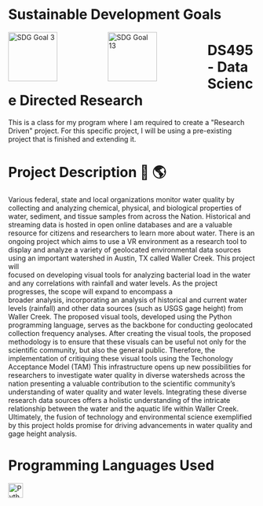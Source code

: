 # Sustainable Development Goals
 <img align="left" alt="SDG Goal 3" width="100px" style="padding-right:100px;" src="https://knowsdgs.jrc.ec.europa.eu/themes/sdgs/assets/img/sdg3.png" />
 <img align="left" alt="SDG Goal 13" width="100px" style="padding-right:100px;" src="https://knowsdgs.jrc.ec.europa.eu/themes/sdgs/assets/img/sdg13.png" /> 

# DS495 - Data Science Directed Research 
 This is a class for my program where I am required to create a "Research Driven" project. For this specific project, I will be using a pre-existing project that is finished and extending it. 

# Project Description 🚰 🌎 
Various federal, state and local organizations monitor water quality by collecting and analyzing chemical, physical, and biological properties of water, sediment, and tissue samples from across the 
Nation. Historical and streaming data is hosted in open online databases and are a valuable resource for citizens and researchers to learn more about water. There is an ongoing project which aims to 
use a VR environment as a research tool to display and analyze a variety of geolocated environmental data sources using an important watershed in Austin, TX called Waller Creek. This project will    
focused on developing visual tools for analyzing bacterial load in the water and any correlations with rainfall and water levels. As the project progresses, the scope will expand to encompass a   
broader analysis, incorporating an analysis of historical and current water levels (rainfall)  and other data sources (such as USGS gage height)  from Waller Creek. The proposed visual tools, 
developed using the Python programming language, serves as the backbone for conducting geolocated collection frequency analyses. After creating the visual tools, the proposed methodology is to ensure 
that these visuals can be useful not only for the scientific community, but also the general public. Therefore, the implementation of critiquing these visual tools using the Techonology Acceptance 
Model (TAM) This infrastructure opens up new possibilities for researchers to investigate water quality in diverse watersheds across the nation presenting a valuable contribution to the scientific 
community’s understanding of water quality and water levels. Integrating these diverse research data sources offers a holistic understanding of the intricate relationship between the water and the 
aquatic life within Waller Creek. Ultimately, the fusion of technology and environmental science exemplified by this project holds promise for driving advancements in water quality and gage height 
analysis.



# Programming Languages Used 
<img align="left" alt="Python" width="30px" style="padding-right:10px;" src="https://cdn.jsdelivr.net/gh/devicons/devicon/icons/python/python-plain.svg" />



